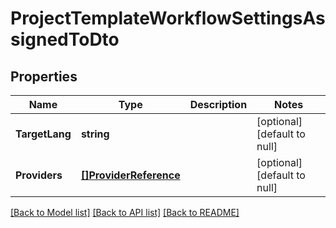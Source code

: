 # ProjectTemplateWorkflowSettingsAssignedToDto

## Properties
Name | Type | Description | Notes
------------ | ------------- | ------------- | -------------
**TargetLang** | **string** |  | [optional] [default to null]
**Providers** | [**[]ProviderReference**](ProviderReference.md) |  | [optional] [default to null]

[[Back to Model list]](../README.md#documentation-for-models) [[Back to API list]](../README.md#documentation-for-api-endpoints) [[Back to README]](../README.md)


